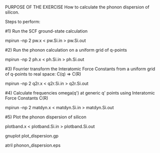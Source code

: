 PURPOSE OF THE EXERCISE 
How to calculate the phonon dispersion of silicon.

Steps to perform:

#1) Run the SCF ground-state calculation

mpirun -np 2 pw.x < pw.Si.in > pw.Si.out

#2) Run the phonon calculation on a uniform grid of q-points

mpirun -np 2 ph.x < ph.Si.in > ph.Si.out

#3) Fourrier transform the Interatomic Force Constants from a uniform grid of q-points to real space: C(q) => C(R)

mpirun -np 2 q2r.x < q2r.Si.in > q2r.Si.out

#4) Calculate frequencies omega(q') at generic q' points using Interatomic Force Constants C(R)

mpirun -np 2 matdyn.x < matdyn.Si.in > matdyn.Si.out

#5) Plot the phonon dispersion of silicon 

plotband.x < plotband.Si.in > plotband.Si.out

gnuplot plot_dispersion.gp

atril phonon_dispersion.eps 
